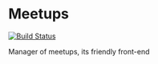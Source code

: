 # Meetups 

 [![Build Status](https://travis-ci.org/bemugmga/meetups.svg?branch=master)](https://travis-ci.org/bemugmga/meetups)

Manager of meetups, its friendly front-end
